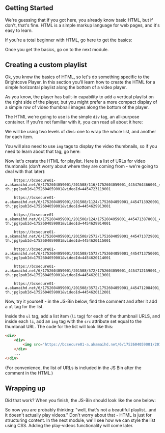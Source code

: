 <!--
{
"name": "html-module",
"version" : "0.1",
"title" : "HTML Essentials for the Brightcove Player",
"description" : "This is only a test",
"homepage" : "https://github.com/rcrooks/outlearn-player-technologies",
"freshnessDate" : 2015-08-30,
"license" : "CC BY 4.0"
}
-->

<!-- @section -->

## Getting Started

We're guessing that if you got here, you already know basic HTML, but if don't, that's fine. HTML is a simple markup language for web pages, and it's easy to learn.

If you're a total beginner with HTML, go here to get the basics:

<!-- @link, "url" : "http://www.htmldog.com/guides/html/beginner/", "text": "Getting Started with HTML" -->

Once you get the basics, go on to the next module.

<!-- @section -->

## Creating a custom playlist

Ok, you know the basics of HTML, so let's do something specific to the Brightcove Player. In this section you'll learn how to create the HTML for a simple horizontal playlist along the bottom of a video player.

As you know, the player has built-in capability to add a vertical playlist on the right side of the player, but you might prefer a more compact display of a simple row of video thumbnail images along the bottom of the player.

The HTML we're going to use is the simple `div` tag, an all-purpose container. If you're not familiar with it, you can read all about it here:

<!-- @link, "url" : "http://mdn.beonex.com/en/HTML/Element/div.html", "text": "The DIV Tag" -->

We will be using two levels of divs: one to wrap the whole list, and another for each item.

You will also need to use `img` tags to display the video thumbnails, so if you need to learn about that tag, go here:

<!-- @link, "url" : "http://mdn.beonex.com/en/HTML/Element/img.html", "text": "The IMG Tag" -->

Now let's create the HTML for playlist. Here is a list of URLs for video thumbnails (don't worry about where they are coming from - we're going to deal with that later):

```
    https://bcsecure01-a.akamaihd.net/6/1752604059001/201508/116/1752604059001_4454764366001_4454723119001-th.jpg?pubId=1752604059001&videoId=4454723119001

    https://bcsecure01-a.akamaihd.net/6/1752604059001/201508/1124/1752604059001_4454713920001_4454629913001-th.jpg?pubId=1752604059001&videoId=4454629913001

    https://bcsecure01-a.akamaihd.net/6/1752604059001/201508/124/1752604059001_4454713878001_4454629914001-th.jpg?pubId=1752604059001&videoId=4454629914001

    https://bcsecure01-a.akamaihd.net/6/1752604059001/201508/2572/1752604059001_4454713729001_4454620115001-th.jpg?pubId=1752604059001&videoId=4454620115001

    https://bcsecure01-a.akamaihd.net/6/1752604059001/201508/1572/1752604059001_4454713750001_4454620114001-th.jpg?pubId=1752604059001&videoId=4454620114001

    https://bcsecure01-a.akamaihd.net/6/1752604059001/201508/572/1752604059001_4454712159001_4454620113001-th.jpg?pubId=1752604059001&videoId=4454620113001

    https://bcsecure01-a.akamaihd.net/6/1752604059001/201508/3572/1752604059001_4454712084001_4454620112001-th.jpg?pubId=1752604059001&videoId=4454620112001
```

Now, try it yourself - in the JS-Bin below, find the comment <!-- add playlist here --> and after it add a `ul` tag for the list.

Inside the `ul` tag, add a list item (`li` tag) for each of the thumbnail URLS, and inside each `li`, add an `img` tag with the `src` attribute set equal to the thumbnail URL. The code for the list will look like this:

```html
<div>
    <div>
        <img src="https://bcsecure01-a.akamaihd.net/6/1752604059001/201508/116/1752604059001_4454764366001_4454723119001-th.jpg?pubId=1752604059001&videoId=4454723119001">
    </div>
    ...
</div>
```

(For convenience, the list of URLs is included in the JS Bin after the comment in the HTML.)

<!-- @link, "url" : "https://rcrooks.jsbin.com/joteni/7/edit?html,css,output", "text": "Add the Playlist HTML" -->

<!-- @section -->
## Wrapping up

Did that work? When you finish, the JS-Bin should look like the one below:

<!-- @link, "url" : "https://rcrooks.jsbin.com/vuqima/6/edit?html,css,output", "text": "Playlist HTML Solution" -->

So now you are probably thinking: "well, that's not a beautiful playlist...and it doesn't actually play videos." Don't worry about that - HTML is just for structuring content. In the next module, we'll see how we can style the list using CSS. Adding the play-videos functionality will come later.
